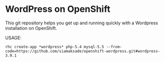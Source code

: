 WordPress on OpenShift
=======================
This git repository helps you get up and running quickly with a Wordpress installation on OpenShift. 


USAGE: 
```
rhc create-app *wordpress* php-5.4 mysql-5.5 --from-code=https://github.com/siamaksade/openshift-wordpress.git#wordpress-3.9.1
```